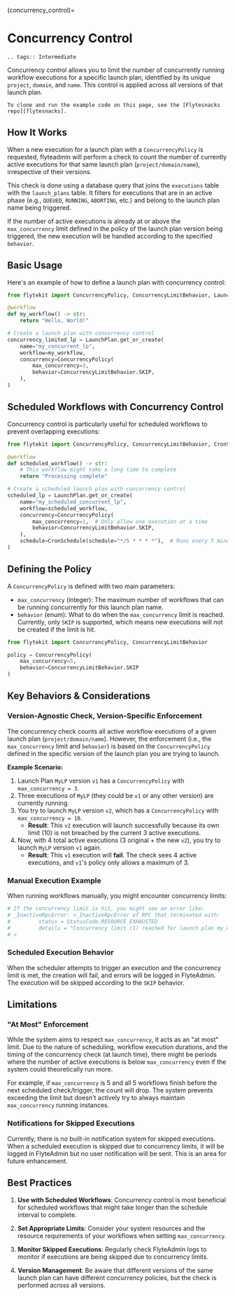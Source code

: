 (concurrency_control)=

# Concurrency Control

```{eval-rst}
.. tags:: Intermediate
```

Concurrency control allows you to limit the number of concurrently running workflow executions for a specific launch plan, identified by its unique `project`, `domain`, and `name`. This control is applied across all versions of that launch plan.

```{note}
To clone and run the example code on this page, see the [Flytesnacks repo][flytesnacks].
```

## How It Works

When a new execution for a launch plan with a `ConcurrencyPolicy` is requested, flyteadmin will perform a check to count the number of currently active executions for that same launch plan (`project/domain/name`), irrespective of their versions.

This check is done using a database query that joins the `executions` table with the `launch_plans` table. It filters for executions that are in an active phase (e.g., `QUEUED`, `RUNNING`, `ABORTING`, etc.) and belong to the launch plan name being triggered.

If the number of active executions is already at or above the `max_concurrency` limit defined in the policy of the launch plan version being triggered, the new execution will be handled according to the specified `behavior`.

## Basic Usage

Here's an example of how to define a launch plan with concurrency control:

```python
from flytekit import ConcurrencyPolicy, ConcurrencyLimitBehavior, LaunchPlan, workflow

@workflow
def my_workflow() -> str:
    return "Hello, World!"

# Create a launch plan with concurrency control
concurrency_limited_lp = LaunchPlan.get_or_create(
    name="my_concurrent_lp",
    workflow=my_workflow,
    concurrency=ConcurrencyPolicy(
        max_concurrency=3,
        behavior=ConcurrencyLimitBehavior.SKIP,
    ),
)
```

## Scheduled Workflows with Concurrency Control

Concurrency control is particularly useful for scheduled workflows to prevent overlapping executions:

```python
from flytekit import ConcurrencyPolicy, ConcurrencyLimitBehavior, CronSchedule, LaunchPlan, workflow

@workflow
def scheduled_workflow() -> str:
    # This workflow might take a long time to complete
    return "Processing complete"

# Create a scheduled launch plan with concurrency control
scheduled_lp = LaunchPlan.get_or_create(
    name="my_scheduled_concurrent_lp",
    workflow=scheduled_workflow,
    concurrency=ConcurrencyPolicy(
        max_concurrency=1,  # Only allow one execution at a time
        behavior=ConcurrencyLimitBehavior.SKIP,
    ),
    schedule=CronSchedule(schedule="*/5 * * * *"),  # Runs every 5 minutes
)
```

## Defining the Policy

A `ConcurrencyPolicy` is defined with two main parameters:

- `max_concurrency` (integer): The maximum number of workflows that can be running concurrently for this launch plan name.
- `behavior` (enum): What to do when the `max_concurrency` limit is reached. Currently, only `SKIP` is supported, which means new executions will not be created if the limit is hit.

```python
from flytekit import ConcurrencyPolicy, ConcurrencyLimitBehavior

policy = ConcurrencyPolicy(
    max_concurrency=5,
    behavior=ConcurrencyLimitBehavior.SKIP
)
```

## Key Behaviors & Considerations

### Version-Agnostic Check, Version-Specific Enforcement

The concurrency check counts all active workflow executions of a given launch plan (`project/domain/name`). However, the enforcement (i.e., the `max_concurrency` limit and `behavior`) is based on the `ConcurrencyPolicy` defined in the specific version of the launch plan you are trying to launch.

**Example Scenario:**
1. Launch Plan `MyLP` version `v1` has a `ConcurrencyPolicy` with `max_concurrency = 3`.
2. Three executions of `MyLP` (they could be `v1` or any other version) are currently running.
3. You try to launch `MyLP` version `v2`, which has a `ConcurrencyPolicy` with `max_concurrency = 10`.
   - **Result**: This `v2` execution will launch successfully because its own limit (10) is not breached by the current 3 active executions.
4. Now, with 4 total active executions (3 original + the new `v2`), you try to launch `MyLP` version `v1` again.
   - **Result**: This `v1` execution will **fail**. The check sees 4 active executions, and `v1`'s policy only allows a maximum of 3.

### Manual Execution Example

When running workflows manually, you might encounter concurrency limits:

```bash
# If the concurrency limit is hit, you might see an error like:
# _InactiveRpcError: <_InactiveRpcError of RPC that terminated with:
#         status = StatusCode.RESOURCE_EXHAUSTED
#         details = "Concurrency limit (1) reached for launch plan my_workflow_lp. Skipping execution."
# >
```

### Scheduled Execution Behavior

When the scheduler attempts to trigger an execution and the concurrency limit is met, the creation will fail, and errors will be logged in FlyteAdmin. The execution will be skipped according to the `SKIP` behavior.

## Limitations

### "At Most" Enforcement

While the system aims to respect `max_concurrency`, it acts as an "at most" limit. Due to the nature of scheduling, workflow execution durations, and the timing of the concurrency check (at launch time), there might be periods where the number of active executions is below `max_concurrency` even if the system could theoretically run more.

For example, if `max_concurrency` is 5 and all 5 workflows finish before the next scheduled check/trigger, the count will drop. The system prevents exceeding the limit but doesn't actively try to always maintain `max_concurrency` running instances.

### Notifications for Skipped Executions

Currently, there is no built-in notification system for skipped executions. When a scheduled execution is skipped due to concurrency limits, it will be logged in FlyteAdmin but no user notification will be sent. This is an area for future enhancement.

## Best Practices

1. **Use with Scheduled Workflows**: Concurrency control is most beneficial for scheduled workflows that might take longer than the schedule interval to complete.

2. **Set Appropriate Limits**: Consider your system resources and the resource requirements of your workflows when setting `max_concurrency`.

3. **Monitor Skipped Executions**: Regularly check FlyteAdmin logs to monitor if executions are being skipped due to concurrency limits.

4. **Version Management**: Be aware that different versions of the same launch plan can have different concurrency policies, but the check is performed across all versions.

[flytesnacks]: https://github.com/flyteorg/flytesnacks/tree/master/examples/productionizing/
